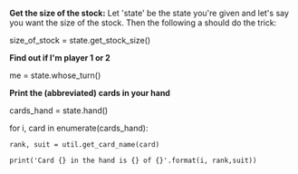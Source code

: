 **Get the size of the stock:**
Let 'state' be the state you're given and let's say you want the size of the stock. Then the following a should do the trick:

size_of_stock = state.get_stock_size()


**Find out if I'm player 1 or 2**

me = state.whose_turn()

**Print the (abbreviated) cards in your hand**


cards_hand = state.hand()

for i, card in enumerate(cards_hand):

	rank, suit = util.get_card_name(card)

	print('Card {} in the hand is {} of {}'.format(i, rank,suit))
	
